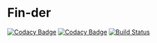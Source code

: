 # Fin-der

[![Codacy Badge](https://api.codacy.com/project/badge/Grade/92ca3f1df79543aaaf26b3d0a4ea795d)](https://app.codacy.com/gh/Fin-der/Fin-der?utm_source=github.com&utm_medium=referral&utm_content=Fin-der/Fin-der&utm_campaign=Badge_Grade_Settings)
[![Codacy Badge](https://app.codacy.com/project/badge/Grade/1c9814eea2e440fab2adbf1a854b41ea)](https://www.codacy.com?utm_source=github.com&amp;utm_medium=referral&amp;utm_content=LiCody/Fin-der&amp;utm_campaign=Badge_Grade)
[![Build Status](https://travis-ci.com/LiCody/Fin-der.svg?token=9xq1xY5gi9YnxcFQ2jFs&branch=main)](https://travis-ci.com/LiCody/Fin-der)
